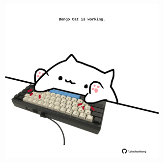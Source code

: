 <!-- built at 29/06/2024, 10:00:49 UTC -->
<p align="center">
  <img width="500" height="500" src="./ReadmeImage.svg">
</p>
